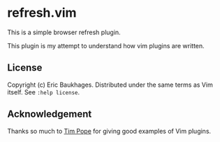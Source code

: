 # refresh.vim

This is a simple browser refresh plugin.

This plugin is my attempt to understand how vim plugins are written.

## License

Copyright (c) Eric Baukhages.  Distributed under the same terms as Vim itself.
See `:help license`.

## Acknowledgement

Thanks so much to [Tim Pope](http://tpo.pe/) for giving good examples of Vim plugins.

